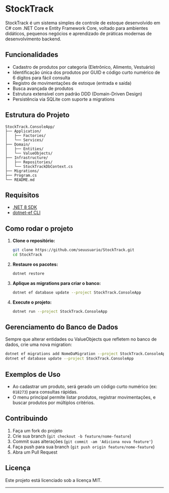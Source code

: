 # StockTrack

StockTrack é um sistema simples de controle de estoque desenvolvido em C# com .NET Core e Entity Framework Core, voltado para ambientes didáticos, pequenos negócios e aprendizado de práticas modernas de desenvolvimento backend.

## Funcionalidades

- Cadastro de produtos por categoria (Eletrônico, Alimento, Vestuário)
- Identificação única dos produtos por GUID e código curto numérico de 6 dígitos para fácil consulta
- Registro de movimentações de estoque (entrada e saída)
- Busca avançada de produtos
- Estrutura extensível com padrão DDD (Domain-Driven Design)
- Persistência via SQLite com suporte a migrations

## Estrutura do Projeto

```
StockTrack.ConsoleApp/
├── Application/
│   ├── Factories/
│   └── Services/
├── Domain/
│   ├── Entities/
│   └── ValueObjects/
├── Infrastructure/
│   ├── Repositories/
│   └── StockTrackDbContext.cs
├── Migrations/
├── Program.cs
└── README.md
```

## Requisitos

- [.NET 8 SDK](https://dotnet.microsoft.com/download)
- [dotnet-ef CLI](https://learn.microsoft.com/ef/core/cli/dotnet)

## Como rodar o projeto

1. **Clone o repositório:**
   ```bash
   git clone https://github.com/seuusuario/StockTrack.git
   cd StockTrack
   ```

2. **Restaure os pacotes:**
   ```bash
   dotnet restore
   ```

3. **Aplique as migrations para criar o banco:**
   ```bash
   dotnet ef database update --project StockTrack.ConsoleApp
   ```

4. **Execute o projeto:**
   ```bash
   dotnet run --project StockTrack.ConsoleApp
   ```

## Gerenciamento do Banco de Dados

Sempre que alterar entidades ou ValueObjects que refletem no banco de dados, crie uma nova migration:

```bash
dotnet ef migrations add NomeDaMigration --project StockTrack.ConsoleApp
dotnet ef database update --project StockTrack.ConsoleApp
```

## Exemplos de Uso

- Ao cadastrar um produto, será gerado um código curto numérico (ex: `018273`) para consultas rápidas.
- O menu principal permite listar produtos, registrar movimentações, e buscar produtos por múltiplos critérios.

## Contribuindo

1. Faça um fork do projeto
2. Crie sua branch (`git checkout -b feature/nome-feature`)
3. Commit suas alterações (`git commit -am 'Adiciona nova feature'`)
4. Faça push para sua branch (`git push origin feature/nome-feature`)
5. Abra um Pull Request

## Licença

Este projeto está licenciado sob a licença MIT.

---